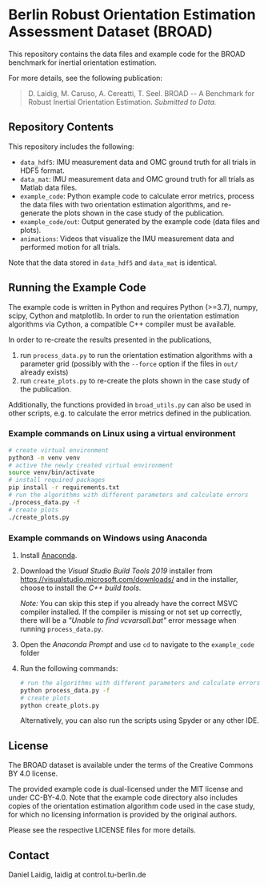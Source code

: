 # Berlin Robust Orientation Estimation Assessment Dataset (BROAD)

This repository contains the data files and example code for the BROAD benchmark for inertial orientation estimation.

For more details, see the following publication:

> D. Laidig, M. Caruso, A. Cereatti, T. Seel. BROAD -- A Benchmark for Robust Inertial Orientation Estimation.
> *Submitted to Data.*

## Repository Contents

This repository includes the following:

- `data_hdf5`: IMU measurement data and OMC ground truth for all trials in HDF5 format.
- `data_mat`: IMU measurement data and OMC ground truth for all trials as Matlab data files.
- `example_code`: Python example code to calculate error metrics, process the data files with two orientation estimation
  algorithms, and re-generate the plots shown in the case study of the publication.
- `example_code/out`: Output generated by the example code (data files and plots).
- `animations`: Videos that visualize the IMU measurement data and performed motion for all trials.

Note that the data stored in `data_hdf5` and `data_mat` is identical.

## Running the Example Code

The example code is written in Python and requires Python (>=3.7), numpy, scipy, Cython and matplotlib. In order to run
the orientation estimation algorithms via Cython, a compatible C++ compiler must be available.

In order to re-create the results presented in the publications,

1. run `process_data.py` to run the orientation estimation algorithms with a parameter grid (possibly with the
   `--force` option if the files in `out/` already exists)
2. run `create_plots.py` to re-create the plots shown in the case study of the publication.

Additionally, the functions provided in `broad_utils.py` can also be used in other scripts, e.g. to calculate the error
metrics defined in the publication.

### Example commands on Linux using a virtual environment

~~~sh
# create virtual environment
python3 -m venv venv
# active the newly created virtual environment
source venv/bin/activate
# install required packages
pip install -r requirements.txt
# run the algorithms with different parameters and calculate errors
./process_data.py -f
# create plots
./create_plots.py
~~~

### Example commands on Windows using Anaconda

1. Install [Anaconda](https://www.anaconda.com/products/individual#Downloads).
2. Download the *Visual Studio Build Tools 2019* installer from <https://visualstudio.microsoft.com/downloads/> and in
   the installer, choose to install the *C++ build tools*.

   *Note:* You can skip this step if you already have the correct MSVC compiler installed. If the compiler is missing or
   not set up correctly, there will be a *"Unable to find vcvarsall.bat"* error message when running `process_data.py`. 

3. Open the *Anaconda Prompt* and use `cd` to navigate to the `example_code` folder
4. Run the following commands:

   ~~~sh
   # run the algorithms with different parameters and calculate errors
   python process_data.py -f
   # create plots
   python create_plots.py
   ~~~

   Alternatively, you can also run the scripts using Spyder or any other IDE.


## License

The BROAD dataset is available under the terms of the Creative Commons BY 4.0 license.

The provided example code is dual-licensed under the MIT license and under CC-BY-4.0. Note that the example code
directory also includes copies of the orientation estimation algorithm code used in the case study, for which no
licensing information is provided by the original authors.

Please see the respective LICENSE files for more details.

## Contact

Daniel Laidig, laidig at control.tu-berlin.de
